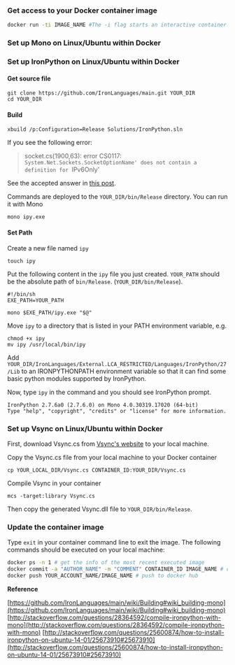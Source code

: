 ### Get access to your Docker container image

```sh
docker run -ti IMAGE_NAME #The -i flag starts an interactive container. The -t flag creates a pseudo-TTY that attaches stdin and stdout.
```

### Set up Mono on Linux/Ubuntu within Docker


### Set up IronPython on Linux/Ubuntu within Docker
#### Get source file

```
git clone https://github.com/IronLanguages/main.git YOUR_DIR
cd YOUR_DIR
```

#### Build

```
xbuild /p:Configuration=Release Solutions/IronPython.sln
```

If you see the following error:

> socket.cs(1900,63): error CS0117: `System.Net.Sockets.SocketOptionName' does not contain a definition for `IPv6Only'

See the accepted answer in [this post](http://stackoverflow.com/questions/28364592/compile-ironpython-with-mono).


Commands are deployed to the `YOUR_DIR/bin/Release` directory. You can run it with Mono

```
mono ipy.exe
``` 

#### Set Path

Create a new file named `ipy`

```
touch ipy
```

Put the following content in the `ipy` file you just created. `YOUR_PATH` should be the absolute path of `bin/Release`. (`YOUR_DIR/bin/Release`).

```
#!/bin/sh
EXE_PATH=YOUR_PATH

mono $EXE_PATH/ipy.exe "$@"
```

Move `ipy` to a directory that is listed in your PATH environment variable, e.g.

```
chmod +x ipy
mv ipy /usr/local/bin/ipy
```

Add `YOUR_DIR/IronLanguages/External.LCA_RESTRICTED/Languages/IronPython/27/Lib` to an IRONPYTHONPATH environment variable so that it can find some basic python modules supported by IronPython.

Now, type `ipy` in the command and you should see IronPython prompt.

```
IronPython 2.7.6a0 (2.7.6.0) on Mono 4.0.30319.17020 (64-bit)
Type "help", "copyright", "credits" or "license" for more information.
```

### Set up Vsync on Linux/Ubuntu within Docker

First, download Vsync.cs from [Vsync's website](https://vsync.codeplex.com) to your local machine.

Copy the Vsync.cs file from your local machine to your Docker container

```
cp YOUR_LOCAL_DIR/Vsync.cs CONTAINER_ID:YOUR_DIR/Vsync.cs
```

Compile Vsync in your container
```
mcs -target:library Vsync.cs
```

Then copy the generated Vsync.dll file to `YOUR_DIR/bin/Release`.

### Update the container image
Type `exit` in your container command line to exit the image. The following commands should be executed on your local machine:

```sh
docker ps -n 1 # get the info of the most recent executed image
docker commit -a "AUTHOR_NAME" -m "COMMENT" CONTAINER_ID IMAGE_NAME # commit, the same idea as using git commit
docker push YOUR_ACCOUNT_NAME/IMAGE_NAME # push to docker hub
```

**Reference**

[https://github.com/IronLanguages/main/wiki/Building#wiki_building-mono](https://github.com/IronLanguages/main/wiki/Building#wiki_building-mono)
[http://stackoverflow.com/questions/28364592/compile-ironpython-with-mono](http://stackoverflow.com/questions/28364592/compile-ironpython-with-mono)
[http://stackoverflow.com/questions/25600874/how-to-install-ironpython-on-ubuntu-14-01/25673910#25673910](http://stackoverflow.com/questions/25600874/how-to-install-ironpython-on-ubuntu-14-01/25673910#25673910)